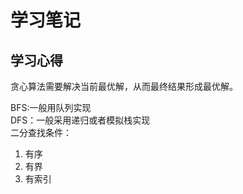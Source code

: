 # 学习笔记  

## 学习心得  
贪心算法需要解决当前最优解，从而最终结果形成最优解。  

BFS:一般用队列实现  
DFS：一般采用递归或者模拟栈实现  
二分查找条件：  
1. 有序  
2. 有界
3. 有索引
